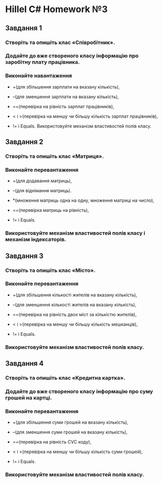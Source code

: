 # Hillel C# Homework №3

## Завдання 1  

### Створiть та опишiть клас «Співробітник». 

### Додайте до вже створеного класу інформацію про заробітну плату працівника. 

### Виконайте навантаження 

-  +(для збільшення зарплати на вказану кількість), 

- –(для зменшення зарплати на вказану кількість), 

- ==(перевірка на рівність зарплат працівників), 

- < і >(перевірка на меншу чи більшу кількість зарплат працівників), 

- != і Equals. Використовуйте механізм властивостей полів класу. 

## Завдання 2 

### Створiть та опишiть клас «Матриця». 

### Виконайте перевантаження 

- +(для додавання матриць), 

- –(для віднімання матриць).

- *(множення матриць одна на одну, множення матриці на число), 

- ==(перевірка матриць на рівність), 

- != і Equals. 

### Використовуйте механізм властивостей полів класу і механізм індексаторів. 

## Завдання 3 

### Створiть та опишiть клас «Місто». 

### Виконайте перевантаження 

- +(для  збільшення кількості жителів на вказану кількість), 

- –(для зменшення кількості жителів на вказану кількість), 

- ==(перевірка на рівність двох міст за кількістю жителів), 

- < і >(перевірка на меншу чи більшу кількість мешканців), 

- != і Equals. 

### Використовуйте механізм властивостей полів класу. 

## Завдання 4 

### Створiть та опишiть клас «Кредитна картка». 

### Додайте до вже створеного класу інформацію про суму грошей на картці. 

### Виконайте перевантаження 

- +(для збільшення суми грошей на вказану кількість), 

- –(для зменшення суми грошей на вказану кількість), 

- ==(перевірка на рівність CVC коду), 

- < і >(перевірка на меншу чи більшу кількість суми грошей), 

- != і Equals. 

### Використовуйте механізм властивостей полів класу.